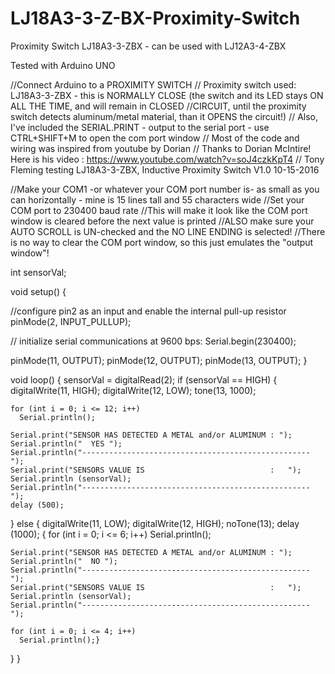 # LJ18A3-3-Z-BX-Proximity-Switch
Proximity Switch  LJ18A3-3-ZBX - can be used with LJ12A3-4-ZBX

Tested with Arduino UNO

//Connect Arduino to a PROXIMITY SWITCH
// Proximity switch used: LJ18A3-3-ZBX - this is NORMALLY CLOSE (the switch and its LED stays ON ALL THE TIME, and will remain in CLOSED //CIRCUIT, until the proximity switch detects aluminum/metal material, than it OPENS the circuit!)
// Also, I've included the SERIAL.PRINT - output to the serial port - use CTRL+SHIFT+M to open the com port window
// Most of the code and wiring was inspired from youtube by Dorian
// Thanks to Dorian McIntire! Here is his video : https://www.youtube.com/watch?v=soJ4czkKpT4
// Tony Fleming testing  LJ18A3-3-ZBX, Inductive Proximity Switch  V1.0  10-15-2016


//Make your COM1 -or whatever your COM port number is- as small as you can horizontally - mine is 15 lines tall and 55 characters wide
//Set your COM port to 230400 baud rate
//This will make it look like the COM port window is cleared before the next value is printed
//ALSO make sure your AUTO SCROLL is UN-checked and the NO LINE ENDING is selected!
//There is no way to clear the COM port window, so this just emulates the "output window"!


int sensorVal;

void setup() {

  //configure pin2 as an input and enable the internal pull-up resistor
  pinMode(2, INPUT_PULLUP);

  // initialize serial communications at 9600 bps:
  Serial.begin(230400);

  pinMode(11, OUTPUT);
  pinMode(12, OUTPUT);
  pinMode(13, OUTPUT);
}

void loop() {
  sensorVal = digitalRead(2);
  if (sensorVal == HIGH) {
    digitalWrite(11, HIGH); digitalWrite(12, LOW); tone(13, 1000);

    for (int i = 0; i <= 12; i++)
      Serial.println();

    Serial.print("SENSOR HAS DETECTED A METAL and/or ALUMINUM : ");
    Serial.println("  YES ");
    Serial.println("--------------------------------------------------- ");
    Serial.print("SENSORS VALUE IS                            :   ");
    Serial.println (sensorVal);
    Serial.println("--------------------------------------------------- ");
    delay (500);

  }
  else {
    digitalWrite(11, LOW); digitalWrite(12, HIGH); noTone(13);
delay (1000);
   { for (int i = 0; i <= 6; i++)
      Serial.println();

    Serial.print("SENSOR HAS DETECTED A METAL and/or ALUMINUM : ");
    Serial.println("  NO ");
    Serial.println("--------------------------------------------------- ");
    Serial.print("SENSORS VALUE IS                            :   ");
    Serial.println (sensorVal);
    Serial.println("--------------------------------------------------- ");

    for (int i = 0; i <= 4; i++)
      Serial.println();}

  }
}

